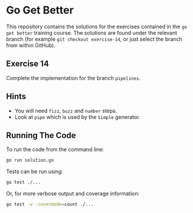 # Go Get Better

This repository contains the solutions for the exercises contained in the
`go get better` training course. The solutions are found under the relevant
branch (for example `git checkout exercise-14`, or just select the branch from
within GitHub).

## Exercise 14

Complete the implementation for the branch `pipelines`.

## Hints

  * You will need `fizz`, `buzz` and `number` steps.
  * Look at `pipe` which is used by the `Simple` generator.

## Running The Code

To run the code from the command line:

```bash
go run solution.go
```

Tests can be run using:

```bash
go test ./...
```

Or, for more verbose output and coverage information:

```bash
go test -v -covermode=count ./...
```
